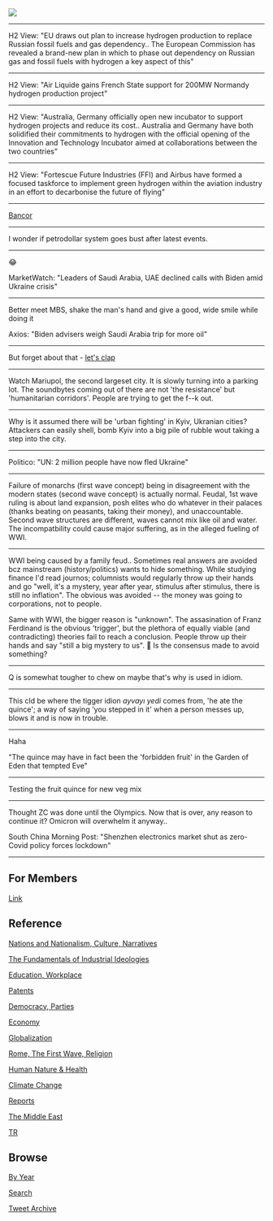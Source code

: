 <img src="https://drive.google.com/uc?export=view&id=1B2wf9R7AMH1d7Vw6e2mucLbIQ5NSjir7"/>

---

H2 View: "EU draws out plan to increase hydrogen production to replace
Russian fossil fuels and gas dependency.. The European Commission has
revealed a brand-new plan in which to phase out dependency on Russian
gas and fossil fuels with hydrogen a key aspect of this"

---

H2 View: "Air Liquide gains French State support for 200MW Normandy
hydrogen production project"

---

H2 View: "Australia, Germany officially open new incubator to support
hydrogen projects and reduce its cost.. Australia and Germany have
both solidified their commitments to hydrogen with the official
opening of the Innovation and Technology Incubator aimed at
collaborations between the two countries"

---

H2 View: "Fortescue Future Industries (FFI) and Airbus have formed a
focused taskforce to implement green hydrogen within the aviation
industry in an effort to decarbonise the future of flying"

---

[Bancor](2019/06/bancor.md)

---

I wonder if petrodollar system goes bust after latest events.

---

😂 

MarketWatch: "Leaders of Saudi Arabia, UAE declined calls with Biden
amid Ukraine crisis"

---

Better meet MBS, shake the man's hand and give a good, wide smile
while doing it

Axios: "Biden advisers weigh Saudi Arabia trip for more oil"

---

But forget about that - [let's clap](https://i.pinimg.com/originals/64/3c/d5/643cd5fb6f6b57719be90ff8102b1b07.gif)

---

Watch Mariupol, the second largeset city. It is slowly turning into a
parking lot. The soundbytes coming out of there are not 'the
resistance' but 'humanitarian corridors'. People are trying to get the
f--k out.

---

Why is it assumed there will be 'urban fighting' in Kyiv, Ukranian
cities? Attackers can easily shell, bomb Kyiv into a big pile of
rubble wout taking a step into the city.

---

Politico: "UN: 2 million people have now fled Ukraine"

---

Failure of monarchs (first wave concept) being in disagreement with
the modern states (second wave concept) is actually normal. Feudal,
1st wave ruling is about land expansion, posh elites who do whatever
in their palaces (thanks beating on peasants, taking their money), and
unaccountable. Second wave structures are different, waves cannot mix
like oil and water. The incompatbility could cause major suffering,
as in the alleged fueling of WWI.

---

WWI being caused by a family feud.. Sometimes real answers are avoided
bcz mainstream (history/politics) wants to hide something. While
studying finance I'd read journos; columnists would regularly throw up
their hands and go "well, it's a mystery, year after year, stimulus
after stimulus, there is still no inflation". The obvious was avoided
-- the money was going to corporations, not to people.

Same with WWI, the bigger reason is "unknown". The assasination of
Franz Ferdinand is the obvious 'trigger', but the plethora of equally
viable (and contradicting) theories fail to reach a conclusion. People
throw up their hands and say "still a big mystery to us". 🤨 Is the
consensus made to avoid something?

---

Q is somewhat tougher to chew on maybe that's why is used in idiom.

---

This cld be where the tigger idion *ayvayı yedi* comes from, 'he ate
the quince'; a way of saying 'you stepped in it' when a person messes
up, blows it and is now in trouble.

---

Haha

"The quince may have in fact been the 'forbidden fruit' in the Garden
of Eden that tempted Eve"

---

Testing the fruit quince for new veg mix

---

Thought ZC was done until the Olympics. Now that is over, any reason
to continue it? Omicron will overwhelm it anyway..

South China Morning Post: "Shenzhen electronics market shut as
zero-Covid policy forces lockdown"

---

## For Members

[Link](https://thirdwave-members.herokuapp.com)

## Reference

[Nations and Nationalism, Culture, Narratives](/2013/02/nations-and-nationalism.md)

[The Fundamentals of Industrial Ideologies](/2011/04/fundamentals-of-industrial-ideologies.md)

[Education, Workplace](2017/09/education-workplace.md)

[Patents](/2018/09/patents.md)

[Democracy, Parties](/2016/11/democracy.md)

[Economy](/2018/05/economy.md)

[Globalization](/2018/09/globalization.md)

[Rome, The First Wave, Religion](/2017/12/rome.md)

[Human Nature & Health](/2020/07/human-nature.md)

[Climate Change](/2018/12/climate.md)

[Reports](/2019/05/reports.md)

[The Middle East](/2019/07/middleeast.md)

[TR](../tr)

## Browse

[By Year](years.md)

[Search](search.html)

[Tweet Archive](/tweets/README.md)


